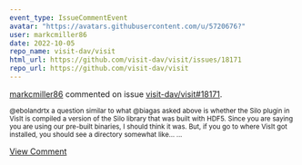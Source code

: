 ```yaml
---
event_type: IssueCommentEvent
avatar: "https://avatars.githubusercontent.com/u/5720676?"
user: markcmiller86
date: 2022-10-05
repo_name: visit-dav/visit
html_url: https://github.com/visit-dav/visit/issues/18171
repo_url: https://github.com/visit-dav/visit
---
```


<a href='https://github.com/markcmiller86' target='_blank'>markcmiller86</a> commented on issue <a href='https://github.com/visit-dav/visit/issues/18171' target='_blank'>visit-dav/visit#18171</a>.

<small>@ebolandrtx a question similar to what @biagas asked above is whether the Silo plugin in VisIt is compiled a version of the Silo library that was built with HDF5. Since you are saying you are using our pre-built binaries, I should think it was. But, if you go to where VisIt got installed, you should see a directory somewhat like......</small>

<a href='https://github.com/visit-dav/visit/issues/18171' target='_blank'>View Comment</a>